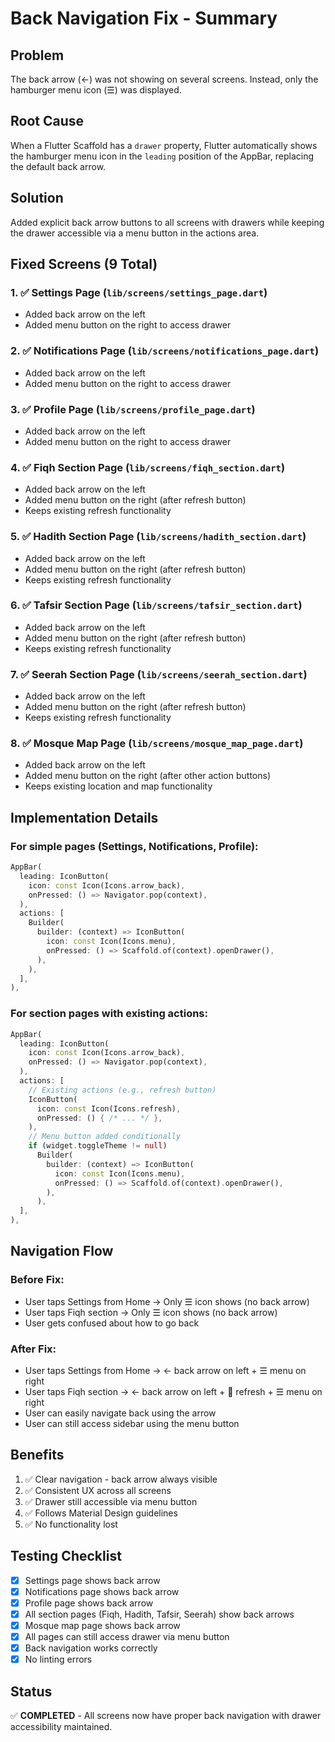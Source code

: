 # Back Navigation Fix - Summary

## Problem
The back arrow (←) was not showing on several screens. Instead, only the hamburger menu icon (☰) was displayed.

## Root Cause
When a Flutter Scaffold has a `drawer` property, Flutter automatically shows the hamburger menu icon in the `leading` position of the AppBar, replacing the default back arrow.

## Solution
Added explicit back arrow buttons to all screens with drawers while keeping the drawer accessible via a menu button in the actions area.

## Fixed Screens (9 Total)

### 1. ✅ Settings Page (`lib/screens/settings_page.dart`)
- Added back arrow on the left
- Added menu button on the right to access drawer

### 2. ✅ Notifications Page (`lib/screens/notifications_page.dart`)
- Added back arrow on the left
- Added menu button on the right to access drawer

### 3. ✅ Profile Page (`lib/screens/profile_page.dart`)
- Added back arrow on the left
- Added menu button on the right to access drawer

### 4. ✅ Fiqh Section Page (`lib/screens/fiqh_section.dart`)
- Added back arrow on the left
- Added menu button on the right (after refresh button)
- Keeps existing refresh functionality

### 5. ✅ Hadith Section Page (`lib/screens/hadith_section.dart`)
- Added back arrow on the left
- Added menu button on the right (after refresh button)
- Keeps existing refresh functionality

### 6. ✅ Tafsir Section Page (`lib/screens/tafsir_section.dart`)
- Added back arrow on the left
- Added menu button on the right (after refresh button)
- Keeps existing refresh functionality

### 7. ✅ Seerah Section Page (`lib/screens/seerah_section.dart`)
- Added back arrow on the left
- Added menu button on the right (after refresh button)
- Keeps existing refresh functionality

### 8. ✅ Mosque Map Page (`lib/screens/mosque_map_page.dart`)
- Added back arrow on the left
- Added menu button on the right (after other action buttons)
- Keeps existing location and map functionality

## Implementation Details

### For simple pages (Settings, Notifications, Profile):
```dart
AppBar(
  leading: IconButton(
    icon: const Icon(Icons.arrow_back),
    onPressed: () => Navigator.pop(context),
  ),
  actions: [
    Builder(
      builder: (context) => IconButton(
        icon: const Icon(Icons.menu),
        onPressed: () => Scaffold.of(context).openDrawer(),
      ),
    ),
  ],
),
```

### For section pages with existing actions:
```dart
AppBar(
  leading: IconButton(
    icon: const Icon(Icons.arrow_back),
    onPressed: () => Navigator.pop(context),
  ),
  actions: [
    // Existing actions (e.g., refresh button)
    IconButton(
      icon: const Icon(Icons.refresh),
      onPressed: () { /* ... */ },
    ),
    // Menu button added conditionally
    if (widget.toggleTheme != null)
      Builder(
        builder: (context) => IconButton(
          icon: const Icon(Icons.menu),
          onPressed: () => Scaffold.of(context).openDrawer(),
        ),
      ),
  ],
),
```

## Navigation Flow

### Before Fix:
- User taps Settings from Home → Only ☰ icon shows (no back arrow)
- User taps Fiqh section → Only ☰ icon shows (no back arrow)
- User gets confused about how to go back

### After Fix:
- User taps Settings from Home → ← back arrow on left + ☰ menu on right
- User taps Fiqh section → ← back arrow on left + 🔄 refresh + ☰ menu on right
- User can easily navigate back using the arrow
- User can still access sidebar using the menu button

## Benefits
1. ✅ Clear navigation - back arrow always visible
2. ✅ Consistent UX across all screens
3. ✅ Drawer still accessible via menu button
4. ✅ Follows Material Design guidelines
5. ✅ No functionality lost

## Testing Checklist
- [x] Settings page shows back arrow
- [x] Notifications page shows back arrow
- [x] Profile page shows back arrow
- [x] All section pages (Fiqh, Hadith, Tafsir, Seerah) show back arrows
- [x] Mosque map page shows back arrow
- [x] All pages can still access drawer via menu button
- [x] Back navigation works correctly
- [x] No linting errors

## Status
✅ **COMPLETED** - All screens now have proper back navigation with drawer accessibility maintained.

